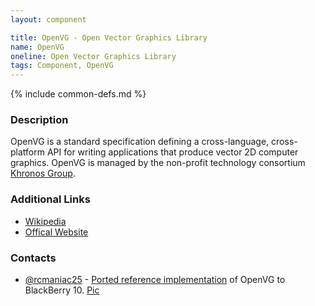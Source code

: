 ```yaml
---
layout: component

title: OpenVG - Open Vector Graphics Library
name: OpenVG
oneline: Open Vector Graphics Library
tags: Component, OpenVG
---
```

{% include common-defs.md %}

### Description
OpenVG is a standard specification defining a cross-language, cross-platform API for writing applications that
produce vector 2D computer graphics. OpenVG is managed by the non-profit technology consortium [Khronos Group](http://www.khronos.org/).

### Additional Links
* [Wikipedia](http://en.wikipedia.org/wiki/OpenVG)
* [Offical Website](http://www.khronos.org/openvg/)

### Contacts
* [@rcmaniac25](http://twitter.com/rcmaniac25) - [Ported reference implementation](https://github.com/rcmaniac25/OpenVG-BlackBerry) of OpenVG to BlackBerry 10. [Pic](http://bit.ly/PDemBr)
